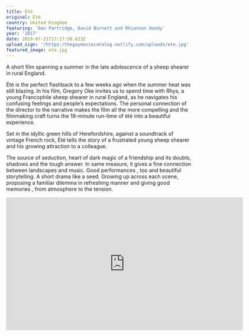 ```yaml
---
title: Été
original: Été
country: United Kingdom
featuring: 'Dan Partridge, David Burnett and Rhiannon Handy'
year: '2017'
date: 2019-07-21T17:17:50.623Z
upload_sign: '/https:/thegaymoviecatalog.netlify.com/uploads/ete.jpg'
featured_image: ete.jpg
---
```

A short film spanning a summer in the late adolescence of a sheep shearer in rural England.

Été is the perfect flashback to a few weeks ago when the summer heat was still blazing. In his film, Gregory Oke invites us to spend time with Rhys, a young Francophile sheep shearer in rural England, as he navigates his confusing feelings and people’s expectations. The personal connection of the director to the narrative makes the film all the more compelling and the filmmaking craft turns the 19-minute run-time of été into a beautiful experience.

Set in the idyllic green hills of Herefordshire, against a soundtrack of vintage French rock, Été tells the story of a frustrated young sheep shearer and his growing attraction to a colleague.

The source of seduction, heart of dark magic of a friendship and its doubts, shadows and the tough answer. In same measure, it gives a fine connection between landscapes and music. Good performances , too and beautiful storytelling. A short drama like a seed. Growing up across each scene, proposing a familiar dilemma in refreshing manner and giving good memories , from atmosphere to the tension.

<iframe src="https://player.vimeo.com/video/234120801" width="640" height="360" frameborder="0" allow="autoplay; fullscreen" allowfullscreen></iframe>
